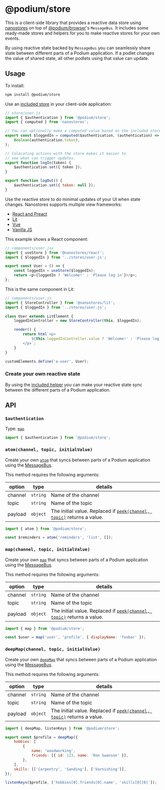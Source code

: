 # @podium/store

This is a client-side library that provides a reactive data store using [nanostores](https://github.com/nanostores/nanostores) on top of [@podium/browser](https://github.com/podium-lib/browser)'s `MessageBus`. It includes some ready-made stores and helpers for you to make reactive stores for your own events.

By using reactive state backed by `MessageBus` you can seamlessly share state between different parts of a Podium application. If a podlet changes the value of shared state, all other podlets using that value can update.

<!-- TODO: look into an existing nanostores plugin so we make something that fits the ecosystem -->

## Usage

To install:

```sh
npm install @podium/store
```

Use an [included store](#included-stores) in your client-side application:

```js
// store/user.js
import { $authentication } from '@podium/store';
import { computed } from 'nanostores';

// You can optionally make a computed value based on the included store
export const $loggedIn = computed($authentication, (authentication) =>
    Boolean(authentication.token),
);

// Colocating actions with the store makes it easier to
// see what can trigger updates.
export function logIn(token) {
    $authentication.set({ token });
}

export function logOut() {
    $authentication.set({ token: null });
}
```

Use the reactive store to do minimal updates of your UI when state changes. Nanostores supports multiple view frameworks:

-   [React and Preact](https://github.com/nanostores/nanostores?tab=readme-ov-file#react--preact)
-   [Lit](https://github.com/nanostores/nanostores?tab=readme-ov-file#lit)
-   [Vue](https://github.com/nanostores/nanostores?tab=readme-ov-file#vue)
-   [Vanilla JS](https://github.com/nanostores/nanostores?tab=readme-ov-file#vanilla-js)

This example shows a React component:

```js
// components/user.jsx
import { useStore } from '@nanostores/react';
import { $loggedIn } from '../stores/user.js';

export const User = () => {
    const loggedIn = useStore($loggedIn);
    return <p>{loggedIn ? 'Welcome!' : 'Please log in'}</p>;
};
```

This is the same component in Lit:

```js
// components/user.js
import { StoreController } from '@nanostores/lit';
import { $loggedIn } from '../stores/user.js';

class User extends LitElement {
    loggedInController = new StoreController(this, $loggedIn);

    render() {
        return html`<p>
            ${this.loggedInController.value ? 'Welcome!' : 'Please log in'}
        </p>`;
    }
}

customElements.define('a-user', User);
```

### Create your own reactive state

By using the [included helper](#mapchannel-topic-initialvalue) you can make your reactive state sync between the different parts of a Podium application.

## API

### `$authentication`

Type: [`map`](https://github.com/nanostores/nanostores?tab=readme-ov-file#maps)

```js
import { $authentication } from '@podium/store';
```

### `atom(channel, topic, initialValue)`

Create your own [`atom`](https://github.com/nanostores/nanostores?tab=readme-ov-file#atoms) that syncs between parts of a Podium application using the [MessageBus](https://github.com/podium-lib/browser).

This method requires the following arguments:

| option  | type     | details                                                                                                                                              |
| ------- | -------- | ---------------------------------------------------------------------------------------------------------------------------------------------------- |
| channel | `string` | Name of the channel                                                                                                                                  |
| topic   | `string` | Name of the topic                                                                                                                                    |
| payload | `object` | The initial value. Replaced if [`peek(channel, topic)`](https://github.com/podium-lib/browser?tab=readme-ov-file#peekchannel-topic) returns a value. |

```js
import { atom } from '@podium/store';

const $reminders = atom('reminders', 'list', []);
```

### `map(channel, topic, initialValue)`

Create your own [`map`](https://github.com/nanostores/nanostores?tab=readme-ov-file#maps) that syncs between parts of a Podium application using the [MessageBus](https://github.com/podium-lib/browser).

This method requires the following arguments:

| option  | type     | details                                                                                                                                              |
| ------- | -------- | ---------------------------------------------------------------------------------------------------------------------------------------------------- |
| channel | `string` | Name of the channel                                                                                                                                  |
| topic   | `string` | Name of the topic                                                                                                                                    |
| payload | `object` | The initial value. Replaced if [`peek(channel, topic)`](https://github.com/podium-lib/browser?tab=readme-ov-file#peekchannel-topic) returns a value. |

```js
import { map } from '@podium/store';

const $user = map('user', 'profile', { displayName: 'foobar' });
```

### `deepMap(channel, topic, initialValue)`

Create your own [`deepMap`](https://github.com/nanostores/nanostores?tab=readme-ov-file#deep-maps) that syncs between parts of a Podium application using the [MessageBus](https://github.com/podium-lib/browser).

This method requires the following arguments:

| option  | type     | details                                                                                                                                              |
| ------- | -------- | ---------------------------------------------------------------------------------------------------------------------------------------------------- |
| channel | `string` | Name of the channel                                                                                                                                  |
| topic   | `string` | Name of the topic                                                                                                                                    |
| payload | `object` | The initial value. Replaced if [`peek(channel, topic)`](https://github.com/podium-lib/browser?tab=readme-ov-file#peekchannel-topic) returns a value. |

```js
import { deepMap, listenKeys } from '@podium/store';

export const $profile = deepMap({
    hobbies: [
        {
            name: 'woodworking',
            friends: [{ id: 123, name: 'Ron Swanson' }],
        },
    ],
    skills: [['Carpentry', 'Sanding'], ['Varnishing']],
});

listenKeys($profile, ['hobbies[0].friends[0].name', 'skills[0][0]']);
```
